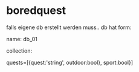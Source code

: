 # boredquest
falls eigene db erstellt werden muss..
db hat form:

name: db_01

collection:

quests=[{quest:'string',
                     outdoor:bool},
                     sport:bool}]
